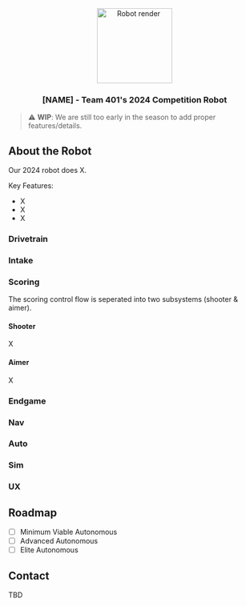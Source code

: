 <div align="center">
  <img src="images/render" alt="Robot render" width="150" height="150">
  <h3 align="center">[NAME] - Team 401's 2024 Competition Robot</h3>
</div>

> :warning: **WIP**: We are still too early in the season to add proper features/details.

## About the Robot
Our 2024 robot does X.

Key Features:
* X
* X
* X

### Drivetrain

### Intake

### Scoring
The scoring control flow is seperated into two subsystems (shooter & aimer).
#### Shooter
X
#### Aimer
X

### Endgame

### Nav

### Auto

### Sim

### UX


## Roadmap
- [ ] Minimum Viable Autonomous
- [ ] Advanced Autonomous
- [ ] Elite Autonomous

## Contact
TBD
